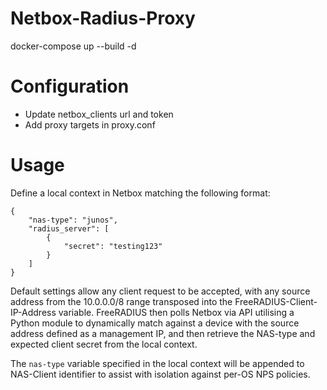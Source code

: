 # Netbox-Radius-Proxy
docker-compose up --build -d

# Configuration
- Update netbox_clients url and token
- Add proxy targets in proxy.conf

# Usage
Define a local context in Netbox matching the following format:
```
{
    "nas-type": "junos",
    "radius_server": [
        {
            "secret": "testing123"
        }
    ]
}
```

Default settings allow any client request to be accepted, with any source address from the 10.0.0.0/8 range transposed into the FreeRADIUS-Client-IP-Address variable. FreeRADIUS then polls Netbox via API utilising a Python module to dynamically match against a device with the source address defined as a management IP, and then retrieve the NAS-type and expected client secret from the local context.

The `nas-type` variable specified in the local context will be appended to NAS-Client identifier to assist with isolation against per-OS NPS policies.
